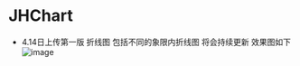 # JHChart

- 4.14日上传第一版  折线图 包括不同的象限内折线图 将会持续更新 效果图如下
![image](https://github.com/China131/JHChart/GifResource/01.gif)
